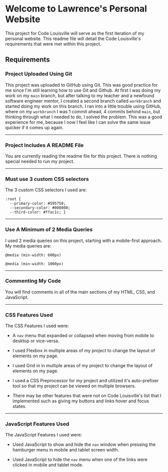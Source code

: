 # Welcome to Lawrence's Personal Website 

This project for Code Louisville will serve as the first iteration of my personal website. This readme file will detail the Code Louisville's requirements that were met within this project.

## Requirements

### Project Uploaded Using Git

This project was uploaded to GitHub using Git. This was good practice for me since I'm still learning how to use Git and Github. At first I was doing my work on my `main` branch, but after talking to my teacher and a newfound software engineer mentor, I created a second branch called `workbranch` and started doing my work on this branch. I ran into a little trouble using GitHub, where on my `workbranch` I was 1 commit ahead, 4 commits behind `main`, but thinking through what I needed to do, I solved the problem. This was a good experience for me, because I now I feel like I can solve the same issue quicker if it comes up again.

---

### Project Includes A README File

You are currently reading the readme file for this project. There is nothing special needed to run my project. 

---

### Must use 3 custom CSS selectors

The 3 custom CSS selectors I used are:

```
:root {
  --primary-color: #595758;
  --secondary-color: #000000;
  --third-color: #ffac1c; }
  ```
---

  ### Use A Minimum of 2 Media Queries

  I used 2 media queries on this project, starting with a mobile-first approach. My media queries are:

  ```
  @media (min-width: 600px) 
  ```
  ```
  @media (min-width: 1000px)
  ```  
---

### Commenting My Code

You will find comments in all of the main sections of my HTML, CSS, and JavaScript.

---

### CSS Features Used

The CSS Features I used were:

* A `nav` menu that expanded or collapsed when moving from mobile to desktop or vice-versa.

* I used Flexbox in multiple areas of my project to change the layout of elements on my page.

* I used Grid in in multiple areas of my project to change the layout of elements on my page.

* I used a CSS Preprocessor for my project and utilized it's auto-prefixer tool so that my project can be viewed on multiple browsers. 

* There may be other features that were not on Code Louisville's list that I implemented such as giving my buttons and links hover and focus states.

---

### JavaScript Features Used

The JavaScript Features I used were:

* Used JavaScript to show and hide the `nav` window when pressing the hamburger menu in mobile and tablet screen width.

* Used JavaScript to hide the `nav` menu when one of the links were clicked in mobile and tablet mode. 


